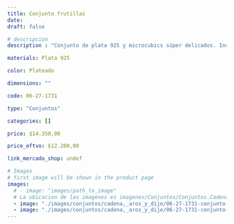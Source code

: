 ```yaml
---
title: Conjunto frutillas
date: 
draft: false

# descripcion
description : "Conjunto de plata 925 y microcubics súper delicados. Incluye cadena, dije, anillos y aros. Largo de la cadena a elección en 40, 45 o 50cm"

materials: Plata 925

color: Plateado

dimensions: ""

code: 06-27-1731

type: "Conjuntos"

categories: []

price: $14.350,00

price_eftvo: $12.200,00

link_mercado_shop: undef

# Images
# first image will be shown in the product page
images:
  # - image: "images/path_to_image"
  # La ubicacion de las imagenes es imagenes/Conjuntos/Conjuntos.Cadena, aros y dije/06-27-1731-conjunto-frutillas
  - image: "./images/conjuntos/cadena,_aros_y_dije/06-27-1731-conjunto-frutillas_a.jpg"
  - image: "./images/conjuntos/cadena,_aros_y_dije/06-27-1731-conjunto-frutillas_b.jpg"
---
```


